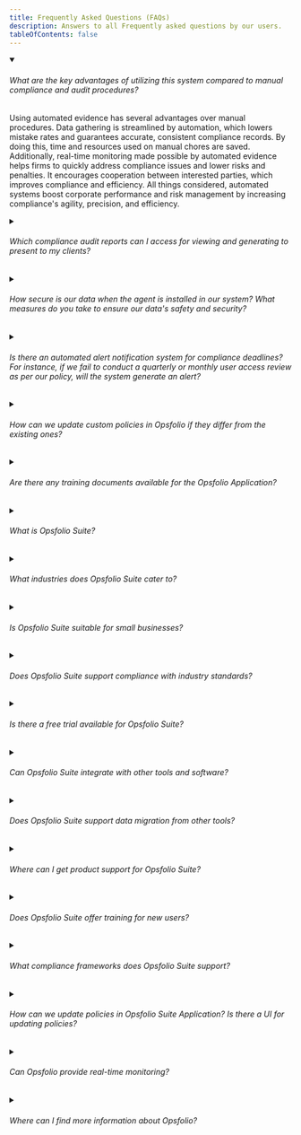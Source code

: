 ```yaml
---
title: Frequently Asked Questions (FAQs)
description: Answers to all Frequently asked questions by our users.
tableOfContents: false
---
```


<details class="details" open>

<summary class="faq">
<h6>What are the key advantages of utilizing this system compared to manual compliance and audit procedures?</h6>
</summary>

<p>Using automated evidence has several advantages over manual procedures. Data gathering is streamlined by automation, which lowers mistake rates and guarantees accurate, consistent compliance records. By doing this, time and resources used on manual chores are saved. Additionally, real-time monitoring made possible by automated evidence helps firms to quickly address compliance issues and lower risks and penalties. It encourages cooperation between interested parties, which improves compliance and efficiency. All things considered, automated systems boost corporate performance and risk management by increasing compliance's agility, precision, and efficiency.</p>

</details>

<details class="details">

<summary class="faq"><h6>Which compliance audit reports can I access for viewing and generating to present to my clients?</h6></summary>

<p>Upon completion of the audit, a comprehensive audit report is generated,
encompassing controls, policies, and evidence along with their respective
statuses. This report can be readily shared with your clients.</p>

</details>

<details class="details">

<summary class="faq"><h6>How secure is our data when the agent is installed in our system? What measures do you take to ensure our data's safety and security?</h6></summary>

<p>Ensuring the security of your data is our paramount concern once our agent is
installed on your system.

We enforce stringent access controls, restricting data access solely to
individuals who require it for operational purposes. Our team regularly
undergoes training on security best practices and protocols, and we continually
update and audit our systems to promptly identify and address any
vulnerabilities.

Moreover, we are proud to announce that we are SOC2 compliant, indicating that
our security practices have been independently verified to meet the rigorous
criteria outlined by the SOC2 framework. This compliance underscores our
dedication to upholding the highest standards of security and confidentiality.</p>

</details>

<details class="details">

<summary class="faq"><h6>Is there an automated alert notification system for compliance deadlines? For instance, if we fail to conduct a quarterly or monthly user access review as per our policy, will the system generate an alert?</h6></summary>

<p>Yes, in our pipeline, we anticipate the introduction of an automated alert
notification system for compliance deadlines in the upcoming release. This
system is tailored to handle situations such as overlooking quarterly or monthly
user access reviews as stipulated by policy. It will promptly dispatch alerts to
designated stakeholders, facilitating timely action and compliance adherence.</p>

</details>

<details class="details">

<summary class="faq"><h6>How can we update custom policies in Opsfolio if they differ from the existing ones?</h6></summary>

<p>In Opsfolio, you have the flexibility to update or include custom policies
tailored to your organization's specific needs.</p>

</details>

<details class="details">

<summary class="faq"><h6>Are there any training documents available for the Opsfolio Application?</h6></summary>

<p>Yes, training documents for the Opsfolio Application are readily available.
These documents serve as comprehensive guides to familiarize users with the
application's functionalities, features, and best practices. Whether you're a
beginner looking to navigate the basics or an advanced user seeking to optimize
your workflow, Opsfolio's training documents offer step-by-step instructions,
tutorials, and troubleshooting tips.</p>

</details>

<details class="details">

<summary class="faq"><h6>What is Opsfolio Suite?</h6></summary>

<p>Opsfolio Suite is a comprehensive privacy and security compliance solution featuring a suite of command-line interface (CLI) and web-based tools. It provides baseline policy content and a range of agents that gather evidence to ensure compliance with various standards.</p>

</details>

<details class="details">

<summary class="faq"><h6>What industries does Opsfolio Suite cater to?</h6></summary>

<p>Opsfolio Suite caters to industries with safety-critical and regulated software engineering requirements, including healthcare (HIPAA privacy), medical device manufacturing (FDA SaMD and 510(k)), and any sector needing stringent compliance with privacy and security regulations.</p>

</details>

<details class="details">

<summary class="faq"><h6>Is Opsfolio Suite suitable for small businesses?</h6></summary>

<p>Yes, Opsfolio Suite is designed to help small and medium-sized project and product teams achieve compliance with various industry standards.</p>

</details>

<details class="details">

<summary class="faq"><h6>Does Opsfolio Suite support compliance with industry standards?</h6></summary>

<p>Yes, the Opsfolio Suite helps organizations comply with standards like SOC 2, FedRAMP, HITRUST, HIPAA, and more.</p>

</details>

<details class="details">

<summary class="faq"><h6>Is there a free trial available for Opsfolio Suite?</h6></summary>

<p>Please connect with our team through our <a href="https://discord.gg/UeXrg49V">Discord channel</a> for more details.</p>

</details>

<details class="details">

<summary class="faq"><h6>Can Opsfolio Suite integrate with other tools and software?</h6></summary>

<p>Yes, Opsfolio Suite is designed to integrate with various tools and software to enhance its functionality and streamline compliance processes.</p>

</details>

<details class="details">

<summary class="faq"><h6>Does Opsfolio Suite support data migration from other tools?</h6></summary>

<p>Opsfolio Suite offers support for migrating data from other compliance tools. For assistance with data migration, please reach out to our team through our <a href="https://discord.gg/UeXrg49V">Discord channel</a>.</p>

</details>

<details class="details">

<summary class="faq"><h6>Where can I get product support for Opsfolio Suite?</h6></summary>

<p>Product support for Opsfolio Suite is available through our <a href="https://discord.gg/UeXrg49V">Discord channel</a>.</p>

</details>

<details class="details">

<summary class="faq"><h6>Does Opsfolio Suite offer training for new users?</h6></summary>

<p>Yes, Opsfolio Suite provides training for new users to help them get started and fully utilize the suite's features. Please join us through our <a href="https://discord.gg/UeXrg49V">Discord channel</a>.</p>

</details>

<details class="details">

<summary class="faq"><h6>What compliance frameworks does Opsfolio Suite support?</h6></summary>

<p>The Opsfolio Suite supports a wide range of compliance frameworks, including SOC 2, FedRAMP, HITRUST, and more.</p>

</details>

<details class="details">

<summary class="faq"><h6>How can we update policies in Opsfolio Suite Application? Is there a UI for updating policies?</h6></summary>

<p>You can update policies using markdown files. The UI for this feature is currently in our pipeline and will be available soon.</p>

</details>

<details class="details">

<summary class="faq"><h6>Can Opsfolio provide real-time monitoring?</h6></summary>

<p>Yes, Opsfolio provides real-time information as evidence in policies for auditing. It offers capabilities for continuous monitoring to keep you informed about the current state of your systems and compliance status.</p>

</details>

<details class="details">

<summary class="faq"><h6>Where can I find more information about Opsfolio?</h6></summary>

<p>For more detailed information about Opsfolio, please visit their official website at <a href="https://www.opsfolio.com/">opsfolio.com</a>. There you can explore features, solutions offered, customer testimonials, and how Opsfolio can benefit your organization.</p>

</details>